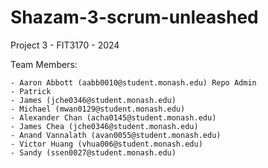# Shazam-3-scrum-unleashed
Project 3 - FIT3170 - 2024

Team Members:

    - Aaron Abbott (aabb0010@student.monash.edu) Repo Admin
    - Patrick
    - James (jche0346@student.monash.edu)
    - Michael (mwan0129@student.monash.edu)
    - Alexander Chan (acha0145@student.monash.edu)
    - James Chea (jche0346@student.monash.edu)
    - Anand Vannalath (avan0055@student.monash.edu)
    - Victor Huang (vhua006@student.monash.edu)
    - Sandy (ssen0027@student.monash.edu)
